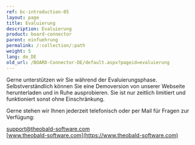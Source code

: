 ```yaml
---
ref: bc-introduction-05
layout: page
title: Evaluierung
description: Evaluierung
product: board-connector
parent: einfuehrung
permalink: /:collection/:path
weight: 5
lang: de_DE
old_url: /BOARD-Connector-DE/default.aspx?pageid=evaluierung
---
```


Gerne unterstützen wir Sie während der Evaluierungsphase. Selbstverständlich können Sie eine Demoversion von unserer Webseite herunterladen und in Ruhe ausprobieren. Sie ist nur zeitlich limitiert und funktioniert sonst ohne Einschränkung.

Gerne stehen wir Ihnen jederzeit telefonisch oder per Mail für Fragen zur Verfügung:

[support@theobald-software.com](mailto:support@theobald-software.com)<br>
[www.theobald-software.com](https://www.theobald-software.com)